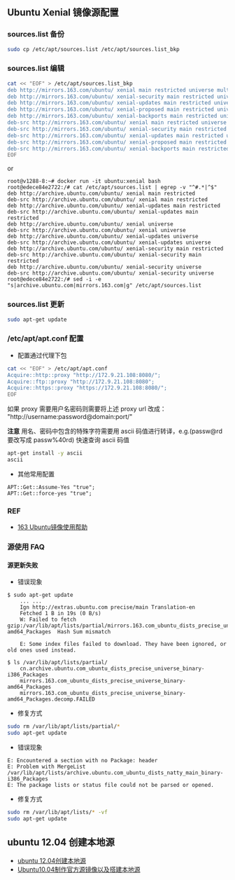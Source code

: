 ## Ubuntu Xenial 镜像源配置

### sources.list 备份

```bash
sudo cp /etc/apt/sources.list /etc/apt/sources.list_bkp
```

### sources.list 编辑

```bash
cat << "EOF" > /etc/apt/sources.list_bkp
deb http://mirrors.163.com/ubuntu/ xenial main restricted universe multiverse
deb http://mirrors.163.com/ubuntu/ xenial-security main restricted universe multiverse
deb http://mirrors.163.com/ubuntu/ xenial-updates main restricted universe multiverse
deb http://mirrors.163.com/ubuntu/ xenial-proposed main restricted universe multiverse
deb http://mirrors.163.com/ubuntu/ xenial-backports main restricted universe multiverse
deb-src http://mirrors.163.com/ubuntu/ xenial main restricted universe multiverse
deb-src http://mirrors.163.com/ubuntu/ xenial-security main restricted universe multiverse
deb-src http://mirrors.163.com/ubuntu/ xenial-updates main restricted universe multiverse
deb-src http://mirrors.163.com/ubuntu/ xenial-proposed main restricted universe multiverse
deb-src http://mirrors.163.com/ubuntu/ xenial-backports main restricted universe multiverse
EOF
```

or

```console
root@v1288-8:~# docker run -it ubuntu:xenial bash
root@edece84e2722:/# cat /etc/apt/sources.list | egrep -v "^#.*|^$"
deb http://archive.ubuntu.com/ubuntu/ xenial main restricted
deb-src http://archive.ubuntu.com/ubuntu/ xenial main restricted
deb http://archive.ubuntu.com/ubuntu/ xenial-updates main restricted
deb-src http://archive.ubuntu.com/ubuntu/ xenial-updates main restricted
deb http://archive.ubuntu.com/ubuntu/ xenial universe
deb-src http://archive.ubuntu.com/ubuntu/ xenial universe
deb http://archive.ubuntu.com/ubuntu/ xenial-updates universe
deb-src http://archive.ubuntu.com/ubuntu/ xenial-updates universe
deb http://archive.ubuntu.com/ubuntu/ xenial-security main restricted
deb-src http://archive.ubuntu.com/ubuntu/ xenial-security main restricted
deb http://archive.ubuntu.com/ubuntu/ xenial-security universe
deb-src http://archive.ubuntu.com/ubuntu/ xenial-security universe
root@edece84e2722:/# sed -i -e "s|archive.ubuntu.com|mirrors.163.com|g" /etc/apt/sources.list
```

### sources.list 更新

```bash
sudo apt-get update
```

### /etc/apt/apt.conf 配置

- 配置通过代理下包

```bash
cat << "EOF" > /etc/apt/apt.conf
Acquire::http::proxy "http://172.9.21.108:8080/";
Acquire::ftp::proxy "http://172.9.21.108:8080";
Acquire::https::proxy "https://172.9.21.108:8080/";
EOF
```

如果 proxy 需要用户名密码则需要将上述 proxy url 改成： "http://username:password@domain:port/"

**注意** 用名、密码中包含的特殊字符需要用 ascii 码值进行转译，e.g.(passw@rd 要改写成 passw%40rd)
快速查询 ascii 码值

```bash
apt-get install -y ascii
ascii
```

- 其他常用配置

```console
APT::Get::Assume-Yes "true";
APT::Get::force-yes "true";
```

### REF

* [163 Ubuntu镜像使用帮助](http://mirrors.163.com/.help/ubuntu.html)

### 源使用 FAQ

#### 源更新失败

- 错误现象

```cosole
$ sudo apt-get update
    ... ...
    Ign http://extras.ubuntu.com precise/main Translation-en
    Fetched 1 B in 19s (0 B/s)
    W: Failed to fetch gzip:/var/lib/apt/lists/partial/mirrors.163.com_ubuntu_dists_precise_universe_binary-amd64_Packages  Hash Sum mismatch
    
    E: Some index files failed to download. They have been ignored, or old ones used instead.

$ ls /var/lib/apt/lists/partial/
    cn.archive.ubuntu.com_ubuntu_dists_precise_universe_binary-i386_Packages
    mirrors.163.com_ubuntu_dists_precise_universe_binary-amd64_Packages
    mirrors.163.com_ubuntu_dists_precise_universe_binary-amd64_Packages.decomp.FAILED
```

- 修复方式

```bash
sudo rm /var/lib/apt/lists/partial/*
sudo apt-get update
```

- 错误现象

```console
E: Encountered a section with no Package: header
E: Problem with MergeList /var/lib/apt/lists/archive.ubuntu.com_ubuntu_dists_natty_main_binary-i386_Packages
E: The package lists or status file could not be parsed or opened.
```

- 修复方式

```bash
sudo rm /var/lib/apt/lists/* -vf
sudo apt-get update
```

## ubuntu 12.04 创建本地源

* [ubuntu 12.04创建本地源](http://hi.baidu.com/chenshake/item/8bf5c4d599d6b82839f6f7fe)
* [Ubuntu10.04制作官方源镜像以及搭建本地源](http://www.cnblogs.com/linucos/archive/2012/03/31/2426662.html)
